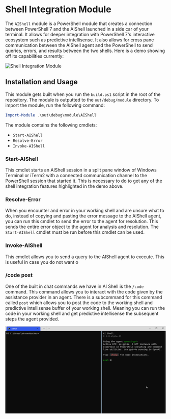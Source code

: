 # Shell Integration Module

The `AIShell` module is a PowerShell module that creates a connection between PowerShell 7 and the
AIShell launched in a side car of your terminal. It allows for deeper integration with PowerShell
7's interactive ecosystem such as predictive intellisense. It also allows for cross pane
communication between the AIShell agent and the PowerShell to send queries, errors, and results between
the two shells. Here is a demo showing off its capabilities currently:

![Shell Integration Module](../../docs/media/ShellIntegrationDemo.gif)

## Installation and Usage

This module gets built when you run the `build.ps1` script in the root of the repository. The module is outputted to the `out/debug/module` directory. To import the module, run the following command:

```powershell
Import-Module .\out\debug\module\AIShell
```

The module contains the following cmdlets:

- `Start-AIShell`
- `Resolve-Error`
- `Invoke-AIShell`

### Start-AIShell

This cmdlet starts an AIShell session in a split pane window of Windows Terminal or iTerm2 with a
connected communication channel to the PowerShell session that started it. This is necessary to do to get any
of the shell integration features highlighted in the demo above.

### Resolve-Error

When you encounter and error in your working shell and are unsure what to do, instead of copying and
pasting the error message to the AIShell agent, you can run this cmdlet to send the error to the
agent for resolution. This sends the entire error object to the agent for analysis and resolution.
The `Start-AIShell` cmdlet must be run before this cmdlet can be used.

### Invoke-AIShell

This cmdlet allows you to send a query to the AIShell agent to execute. This is useful in case you do not want o


### /code post

One of the built in chat commands we have in AI Shell is the `/code` command. This command allows you to
interact with the code given by the assistance provider in an agent. There is a subcommand for this
command called `post` which allows you to post the code to the working shell and predictive
intellisense buffer of your working shell. Meaning you can run the code in your working shell and
get predictive intellisense the subsequent steps the agent provided.

![Predictive Intellisense Demo](../../docs/media/AIShellPredictiveIntelliSenseDemo.gif)
